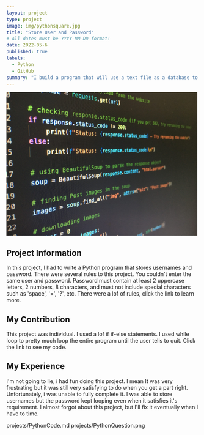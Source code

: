 ```yaml
---
layout: project
type: project
image: img/pythonsquare.jpg
title: "Store User and Password"
# All dates must be YYYY-MM-DD format!
date: 2022-05-6
published: true
labels:
  - Python
  - GitHub
summary: "I build a program that will use a text file as a database to store username and password."
---
```


<img class="img-fluid" src="../img/python.jpg" width="500">

<h2> Project Information </h2>
In this project, I had to write a Python program that stores usernames and password. There were several rules to this project. You couldn't enter the same user and password. Password must contain at least 2 uppercase letters, 2 numbers, 8 characters, and must not include special characters such as 'space', '=', '?', etc. There were a lof of rules, click the link to learn more.

<h2> My Contribution </h2>
This project was individual. I used a lof if if-else statements. I used while loop to pretty much loop the entire program until the user tells to quit. Click the link to see my code.

<h2> My Experience </h2>
I'm not going to lie, i had fun doing this project. I mean It was very frustrating but it was still very satisfying to do when you get a part right. Unfortunately, i was unable to fully complete it. I was able to store usernames but the password kept looping even when it satisfies it's requirement. I almost forgot about this project, but I'll fix it eventually when I have to time. 


projects/PythonCode.md
projects/PythonQuestion.png
